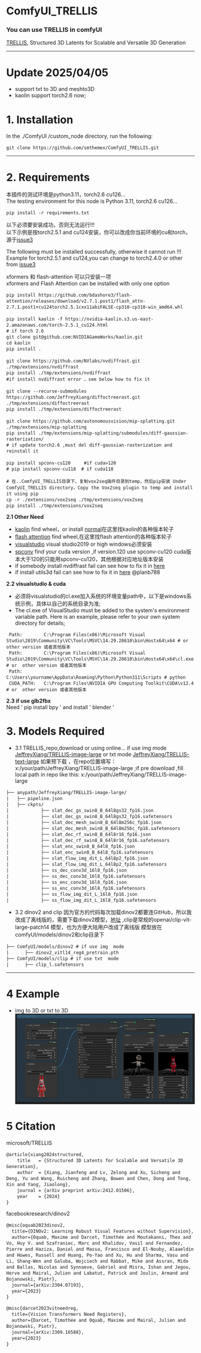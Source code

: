 # ComfyUI_TRELLIS
<h3>You can use TRELLIS in comfyUI </h3>   

[TRELLIS](https://github.com/microsoft/TRELLIS/tree/main), Structured 3D Latents for Scalable and Versatile 3D Generation

---

# Update 2025/04/05  
*  support txt to 3D and meshto3D
* kaolin support torch2.6 now;    
  
# 1. Installation

In the ./ComfyUI /custom_node directory, run the following:   
```
git clone https://github.com/smthemex/ComfyUI_TRELLIS.git
```
---

# 2. Requirements  
本插件的测试环境是python3.11，torch2.6 cu126...       
The testing environment for this node is Python 3.11, torch2.6 cu126...    

```
pip install -r requirements.txt
```
以下必须要安装成功，否则无法运行!!!   
以下示例是按torch2.5.1 and cu124安装，你可以改成你当前环境的cu和torch，源于[issue3](https://github.com/microsoft/TRELLIS/issues/3)   

The following must be installed successfully, otherwise it cannot run !!!    
Example for torch2.5.1 and cu124,you can change to torch2.4.0 or other  from [issue3](https://github.com/microsoft/TRELLIS/issues/3)   

xformers 和 flash-attention 可以只安装一项   
xformers and Flash Attention can be installed with only one option   

```
pip install https://github.com/bdashore3/flash-attention/releases/download/v2.7.1.post1/flash_attn-2.7.1.post1+cu124torch2.5.1cxx11abiFALSE-cp310-cp310-win_amd64.whl

pip install kaolin -f https://nvidia-kaolin.s3.us-east-2.amazonaws.com/torch-2.5.1_cu124.html
# if torch 2.6
git clone git@github.com:NVIDIAGameWorks/kaolin.git
cd kaolin
pip install .

git clone https://github.com/NVlabs/nvdiffrast.git ./tmp/extensions/nvdiffrast
pip install ./tmp/extensions/nvdiffrast
#if install nvdiffrast error ，see below how to fix it 

git clone --recurse-submodules https://github.com/JeffreyXiang/diffoctreerast.git ./tmp/extensions/diffoctreerast
pip install ./tmp/extensions/diffoctreerast

git clone https://github.com/autonomousvision/mip-splatting.git ./tmp/extensions/mip-splatting
pip install ./tmp/extensions/mip-splatting/submodules/diff-gaussian-rasterization/
# if update torch2.6 ,must del diff-gaussian-rasterization and reinstall it

pip install spconv-cu120	 #if cuda>120
# pip install spconv-cu118  # if cuda118 

# 在..ComfyUI_TRELLIS目录下，复制vox2seq插件目录到temp，然后pip安装 Under ComfyUI_TRELLIS directory，Copy the Vox2seq plugin to temp and install it using pip  
cp -r ./extensions/vox2seq ./tmp/extensions/vox2seq
pip install ./tmp/extensions/vox2seq

```

**2.1 Other Need**
* [kaolin](https://nvidia-kaolin.s3.us-east-2.amazonaws.com/index.html)   find  wheel，or install [normal](https://github.com/NVIDIAGameWorks/kaolin)在这里找kaolin的各种版本轮子
* [flash attention](https://github.com/Dao-AILab/flash-attention/releases/)  find  wheel,在这里找flash attention的各种版本轮子
* [visualstudio](https://visualstudio.microsoft.com/zh-hans/)   visual studio2019 or high   windows必须安装
* [spconv](https://github.com/traveller59/spconv)  find your cuda version ,if version.120 use spconv-cu120  cuda版本大于120的只能用spconv-cu120，其他根据对应地址版本安装
* if somebody install nvdiffrast fail can see how to  fix it  in [here  ](https://www.bilibili.com/video/BV1PMkEYzE8h/?vd_source=602446aa977e356a8a57180ba0877271)
* if install utils3d fail can see how to fix it in [here](https://github.com/smthemex/ComfyUI_TRELLIS/issues/6) @planb788

**2.2 visualstudio & cuda**
* 必须将visualstudio的cl.exe加入系统的环境变量path中，以下是windows系统示例，具体以自己的系统目录为准; 
* The cl.exe of VisualStudio must be added to the system's environment variable path. Here is an example, please refer to your own system directory for details;  
```
 Path:        C:\Program Files(x86)\Microsoft Visual Studio\2019\Community\VC\Tools\MSVC\14.29.28610\bin\Hostx64\x64 # or  other version 或者其他版本
 Path:        C:\Program Files(x86)\Microsoft Visual Studio\2019\Community\VC\Tools\MSVC\14.29.28610\bin\Hostx64\x64\cl.exe # or  other version 或者其他版本
 Path:        C:\Users\yourname\AppData\Roaming\Python\Python311\Scripts # python 
 CUDA_PATH:   C:\Program Files\NVIDIA GPU Computing Toolkit\CUDA\v12.4 # or  other version 或者其他版本

```

**2.3 if use glb2fbx**   
Need ' pip install bpy ' and install ' blender ' 


# 3. Models Required 
* 3.1 TRELLIS_repo,download or using online...  if use img mode [JeffreyXiang/TRELLIS-image-large](https://huggingface.co/JeffreyXiang/TRELLIS-image-large)   or txt mode [JeffreyXiang/TRELLIS-text-large](https://huggingface.co/JeffreyXiang/TRELLIS-text-large) 如果预下载 ，在repo位置填写：x:/your/path/JeffreyXiang/TRELLIS-image-large ;if pre download ,fill local path in repo like this: x:/your/path/JeffreyXiang/TRELLIS-image-large
```
├── anypath/JeffreyXiang/TRELLIS-image-large/
|   ├── pipeline.json
|   ├── ckpts/
|            ├── slat_dec_gs_swin8_B_64l8gs32_fp16.json
|            ├── slat_dec_gs_swin8_B_64l8gs32_fp16.safetensors
|            ├── slat_dec_mesh_swin8_B_64l8m256c_fp16.json
|            ├── slat_dec_mesh_swin8_B_64l8m256c_fp16.safetensors
|            ├── slat_dec_rf_swin8_B_64l8r16_fp16.json
|            ├── slat_dec_rf_swin8_B_64l8r16_fp16.safetensors
|            ├── slat_enc_swin8_B_64l8_fp16.json
|            ├── slat_enc_swin8_B_64l8_fp16.safetensors
|            ├── slat_flow_img_dit_L_64l8p2_fp16.json
|            ├── slat_flow_img_dit_L_64l8p2_fp16.safetensors
|            ├── ss_dec_conv3d_16l8_fp16.json
|            ├── ss_dec_conv3d_16l8_fp16.safetensors
|            ├── ss_enc_conv3d_16l8_fp16.json
|            ├── ss_enc_conv3d_16l8_fp16.safetensors
|            ├── ss_flow_img_dit_L_16l8_fp16.json
|            ├── ss_flow_img_dit_L_16l8_fp16.safetensors
```
* 3.2 dinov2  and clip
因为官方的代码每次加载dinov2都要连GitHub，所以我改成了离线版的，需要下载dinov2模型，[地址](https://dl.fbaipublicfiles.com/dinov2/dinov2_vitl14/dinov2_vitl14_reg4_pretrain.pth) ,clip是常规的openai/clip-vit-large-patch14 模型，也为方便大陆用户改成了离线版
模型放在comfyUI/models/dinov2和clip目录下
```
├── ComfyUI/models/dinov2 # if use img  mode
|      ├── dinov2_vitl14_reg4_pretrain.pth
├── ComfyUI/models/clip # if use txt  mode
|      ├── clip_l.safetensors
```

---

# 4 Example
* img to 3D or txt to 3D
![](https://github.com/smthemex/ComfyUI_TRELLIS/blob/main/assets/example.png)



# 5 Citation

microsoft/TRELLIS
```
@article{xiang2024structured,
    title   = {Structured 3D Latents for Scalable and Versatile 3D Generation},
    author  = {Xiang, Jianfeng and Lv, Zelong and Xu, Sicheng and Deng, Yu and Wang, Ruicheng and Zhang, Bowen and Chen, Dong and Tong, Xin and Yang, Jiaolong},
    journal = {arXiv preprint arXiv:2412.01506},
    year    = {2024}
}
```
facebookresearch/dinov2
```
@misc{oquab2023dinov2,
  title={DINOv2: Learning Robust Visual Features without Supervision},
  author={Oquab, Maxime and Darcet, Timothée and Moutakanni, Theo and Vo, Huy V. and Szafraniec, Marc and Khalidov, Vasil and Fernandez, Pierre and Haziza, Daniel and Massa, Francisco and El-Nouby, Alaaeldin and Howes, Russell and Huang, Po-Yao and Xu, Hu and Sharma, Vasu and Li, Shang-Wen and Galuba, Wojciech and Rabbat, Mike and Assran, Mido and Ballas, Nicolas and Synnaeve, Gabriel and Misra, Ishan and Jegou, Herve and Mairal, Julien and Labatut, Patrick and Joulin, Armand and Bojanowski, Piotr},
  journal={arXiv:2304.07193},
  year={2023}
}
```
```
@misc{darcet2023vitneedreg,
  title={Vision Transformers Need Registers},
  author={Darcet, Timothée and Oquab, Maxime and Mairal, Julien and Bojanowski, Piotr},
  journal={arXiv:2309.16588},
  year={2023}
}
```

